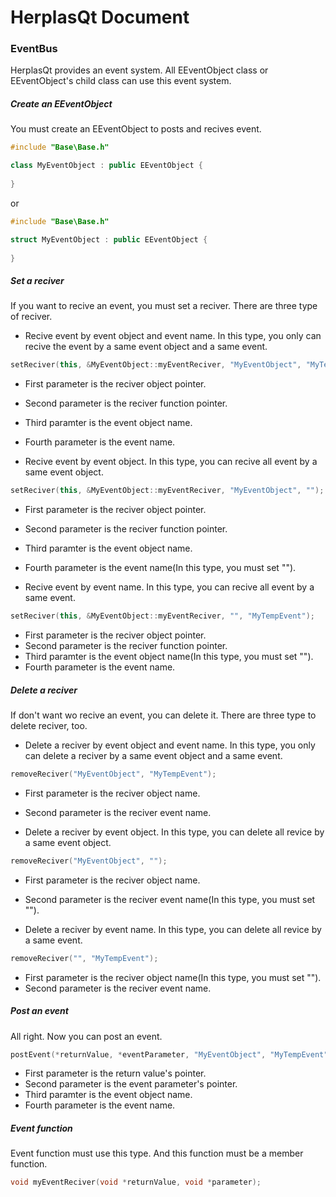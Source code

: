# HerplasQt Document

### EventBus
HerplasQt provides an event system. All EEventObject class or EEventObject's child class can use this event system.

##### Create an EEventObject
You must create an EEventObject to posts and recives event.
```c++
#include "Base\Base.h"

class MyEventObject : public EEventObject {
	
}
```
or
```c++
#include "Base\Base.h"

struct MyEventObject : public EEventObject {
	
}
```

##### Set a reciver
If you want to recive an event, you must set a reciver.
There are three type of reciver.

* Recive event by event object and event name.
In this type, you only can recive the event by a same event object and a same event.
```c++
setReciver(this, &MyEventObject::myEventReciver, "MyEventObject", "MyTempEvent");
```
* First parameter is the reciver object pointer.
* Second parameter is the reciver function pointer.
* Third paramter is the event object name.
* Fourth parameter is the event name.

* Recive event by event object.
In this type, you can recive all event by a same event object.
```c++
setReciver(this, &MyEventObject::myEventReciver, "MyEventObject", "");
```
* First parameter is the reciver object pointer.
* Second parameter is the reciver function pointer.
* Third paramter is the event object name.
* Fourth parameter is the event name(In this type, you must set "").

* Recive event by event name.
In this type, you can recive all event by a same event.
```c++
setReciver(this, &MyEventObject::myEventReciver, "", "MyTempEvent");
```
* First parameter is the reciver object pointer.
* Second parameter is the reciver function pointer.
* Third paramter is the event object name(In this type, you must set "").
* Fourth parameter is the event name.

##### Delete a reciver
If don't want wo recive an event, you can delete it.
There are three type to delete reciver, too.

* Delete a reciver by event object and event name.
In this type, you only can delete a reciver by a same event object and a same event.
```c++
removeReciver("MyEventObject", "MyTempEvent");
```
* First parameter is the reciver object name.
* Second parameter is the reciver event name.

* Delete a reciver by event object.
In this type, you can delete all revice by a same event object.
```c++
removeReciver("MyEventObject", "");
```
* First parameter is the reciver object name.
* Second parameter is the reciver event name(In this type, you must set "").

* Delete a reciver by event name.
In this type, you can delete all revice by a same event.
```c++
removeReciver("", "MyTempEvent");
```
* First parameter is the reciver object name(In this type, you must set "").
* Second parameter is the reciver event name.

##### Post an event
All right. Now you can post an event.
```c++
postEvent(*returnValue, *eventParameter, "MyEventObject", "MyTempEvent");
```
* First parameter is the return value's pointer.
* Second parameter is the event parameter's pointer.
* Third paramter is the event object name.
* Fourth parameter is the event name.

##### Event function
Event function must use this type. And this function must be a member function.
```c++
void myEventReciver(void *returnValue, void *parameter);
```